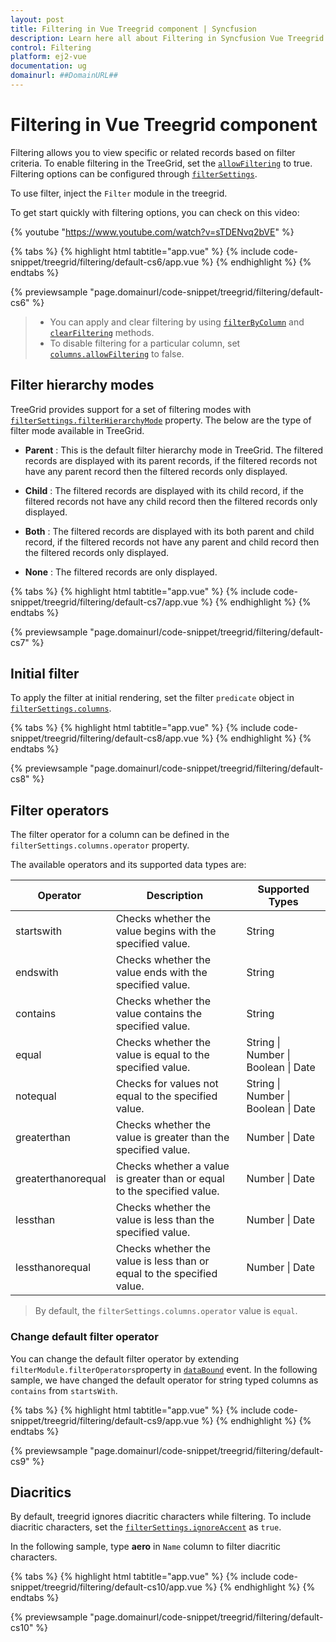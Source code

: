 ```yaml
---
layout: post
title: Filtering in Vue Treegrid component | Syncfusion
description: Learn here all about Filtering in Syncfusion Vue Treegrid component of Syncfusion Essential JS 2 and more.
control: Filtering 
platform: ej2-vue
documentation: ug
domainurl: ##DomainURL##
---
```


# Filtering in Vue Treegrid component

Filtering allows you to view specific or related records based on filter criteria. To enable filtering in the TreeGrid, set the [`allowFiltering`](https://ej2.syncfusion.com/vue/documentation/api/treegrid/#allowfiltering) to true. Filtering options can be configured through [`filterSettings`](https://ej2.syncfusion.com/vue/documentation/api/treegrid/#filtersettings).

To use filter, inject the `Filter` module in the treegrid.

To get start quickly with filtering options, you can check on this video:

{% youtube "https://www.youtube.com/watch?v=sTDENvq2bVE" %}

{% tabs %}
{% highlight html tabtitle="app.vue" %}
{% include code-snippet/treegrid/filtering/default-cs6/app.vue %}
{% endhighlight %}
{% endtabs %}
        
{% previewsample "page.domainurl/code-snippet/treegrid/filtering/default-cs6" %}

> * You can apply and clear filtering by using [`filterByColumn`](https://ej2.syncfusion.com/vue/documentation/api/treegrid/#filterbycolumn) and [`clearFiltering`](https://ej2.syncfusion.com/vue/documentation/api/treegrid/#clearfiltering) methods.
> * To disable filtering for a particular column, set
[`columns.allowFiltering`](https://ej2.syncfusion.com/vue/documentation/api/treegrid/column/#allowfiltering) to false.

## Filter hierarchy modes

TreeGrid provides support for a set of filtering modes with [`filterSettings.filterHierarchyMode`](https://ej2.syncfusion.com/vue/documentation/api/treegrid/filterSettingsModel/#hierarchymode) property.
The below are the type of filter mode available in TreeGrid.

* **Parent** : This is the default filter hierarchy mode in TreeGrid. The filtered records are displayed with its parent records, if the filtered records not have any parent record then the filtered records only displayed.

* **Child** : The filtered records are displayed with its child record, if the filtered records not have any child record then the filtered records only displayed.

* **Both** : The filtered records are displayed with its both parent and child record, if the filtered records not have any parent and child record then the filtered records only displayed.

* **None** : The filtered records are only displayed.

{% tabs %}
{% highlight html tabtitle="app.vue" %}
{% include code-snippet/treegrid/filtering/default-cs7/app.vue %}
{% endhighlight %}
{% endtabs %}
        
{% previewsample "page.domainurl/code-snippet/treegrid/filtering/default-cs7" %}

## Initial filter

To apply the filter at initial rendering, set the filter `predicate` object in
[`filterSettings.columns`](https://ej2.syncfusion.com/vue/documentation/api/treegrid/filterSettingsModel/#columns).

{% tabs %}
{% highlight html tabtitle="app.vue" %}
{% include code-snippet/treegrid/filtering/default-cs8/app.vue %}
{% endhighlight %}
{% endtabs %}
        
{% previewsample "page.domainurl/code-snippet/treegrid/filtering/default-cs8" %}

## Filter operators

The filter operator for a column can be defined in the `filterSettings.columns.operator` property.

The available operators and its supported data types are:

Operator |Description |Supported Types
-----|-----|-----
startswith |Checks whether the value begins with the specified value. |String
endswith |Checks whether the value ends with the specified value. |String
contains |Checks whether the value contains the specified value. |String
equal |Checks whether the value is equal to the specified value. |String &#124; Number &#124; Boolean &#124; Date
notequal |Checks for values not equal to the specified value. |String &#124; Number &#124; Boolean &#124; Date
greaterthan |Checks whether the value is greater than the specified value. |Number &#124; Date
greaterthanorequal|Checks whether a value is greater than or equal to the specified value. |Number &#124; Date
lessthan |Checks whether the value is less than the specified value. |Number &#124; Date
lessthanorequal |Checks whether the value is less than or equal to the specified value. |Number &#124; Date

> By default, the `filterSettings.columns.operator` value is `equal`.

### Change default filter operator

You can change the default filter operator by extending `filterModule.filterOperators`property in [`dataBound`](https://ej2.syncfusion.com/vue/documentation/api/treegrid#databound) event. In the following sample, we have changed the default operator for string typed columns as `contains` from `startsWith`.

{% tabs %}
{% highlight html tabtitle="app.vue" %}
{% include code-snippet/treegrid/filtering/default-cs9/app.vue %}
{% endhighlight %}
{% endtabs %}
        
{% previewsample "page.domainurl/code-snippet/treegrid/filtering/default-cs9" %}

## Diacritics

By default, treegrid ignores diacritic characters while filtering. To include diacritic characters, set the
[`filterSettings.ignoreAccent`](https://ej2.syncfusion.com/vue/documentation/api/treegrid/filterSettingsModel/#ignoreaccent) as `true`.

In the following sample, type **aero** in `Name` column to filter diacritic characters.

{% tabs %}
{% highlight html tabtitle="app.vue" %}
{% include code-snippet/treegrid/filtering/default-cs10/app.vue %}
{% endhighlight %}
{% endtabs %}
        
{% previewsample "page.domainurl/code-snippet/treegrid/filtering/default-cs10" %}